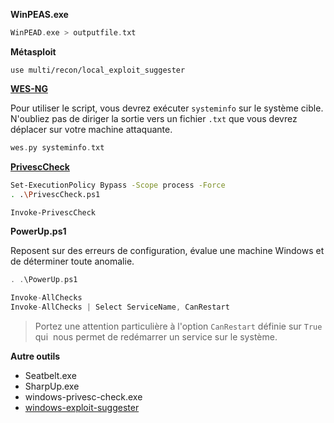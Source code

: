 **WinPEAS.exe**

```c
WinPEAD.exe > outputfile.txt
```

**Métasploit**

```
use multi/recon/local_exploit_suggester
```

**[WES-NG]((https://github.com/bitsadmin/wesng))**

Pour utiliser le script, vous devrez exécuter `systeminfo` sur le système cible. N'oubliez pas de diriger la sortie vers un fichier `.txt` que vous devrez déplacer sur votre machine attaquante.

```c
wes.py systeminfo.txt
```

**[PrivescCheck](https://github.com/itm4n/PrivescCheck)**

```sh
Set-ExecutionPolicy Bypass -Scope process -Force
. .\PrivescCheck.ps1

Invoke-PrivescCheck
```

**PowerUp.ps1**

Reposent sur des erreurs de configuration, évalue une machine Windows et de déterminer toute anomalie.

```c
. .\PowerUp.ps1

Invoke-AllChecks
Invoke-AllChecks | Select ServiceName, CanRestart
```

> Portez une attention particulière à l'option `CanRestart` définie sur `True` qui  nous permet de redémarrer un service sur le système.

**Autre outils**

- Seatbelt.exe
- SharpUp.exe
- windows-privesc-check.exe 
- [windows-exploit-suggester](https://github.com/GDSSecurity/Windows-Exploit-Suggester)